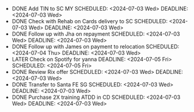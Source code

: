 - DONE Add TIN to SC MY
  SCHEDULED: <2024-07-03 Wed>
  DEADLINE: <2024-07-03 Wed>
- DONE Check with Rehab on Cards delivery to SC
  SCHEDULED: <2024-07-03 Wed>
  DEADLINE: <2024-07-03 Wed>
- DONE Follow up with Jha on repayment
  SCHEDULED: <2024-07-03 Wed>
  DEADLINE: <2024-07-03 Wed>
- DONE Follow up with James on payment to relocation
  SCHEDULED: <2024-07-04 Thu>
  DEADLINE: <2024-07-03 Wed>
- LATER Check on Spotify for yanna
  DEADLINE: <2024-07-05 Fri>
  SCHEDULED: <2024-07-05 Fri>
- DONE Review Rix offer
  SCHEDULED: <2024-07-03 Wed>
  DEADLINE: <2024-07-03 Wed>
- DONE Transfer to Santa FE SG
  SCHEDULED: <2024-07-03 Wed>
  DEADLINE: <2024-07-03 Wed>
- DONE Purchase 2X training ATDD in CD
  SCHEDULED: <2024-07-03 Wed>
  DEADLINE: <2024-07-03 Wed>